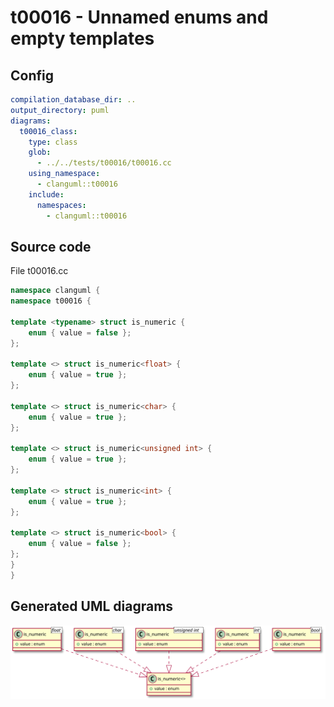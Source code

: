 # t00016 - Unnamed enums and empty templates
## Config
```yaml
compilation_database_dir: ..
output_directory: puml
diagrams:
  t00016_class:
    type: class
    glob:
      - ../../tests/t00016/t00016.cc
    using_namespace:
      - clanguml::t00016
    include:
      namespaces:
        - clanguml::t00016

```
## Source code
File t00016.cc
```cpp
namespace clanguml {
namespace t00016 {

template <typename> struct is_numeric {
    enum { value = false };
};

template <> struct is_numeric<float> {
    enum { value = true };
};

template <> struct is_numeric<char> {
    enum { value = true };
};

template <> struct is_numeric<unsigned int> {
    enum { value = true };
};

template <> struct is_numeric<int> {
    enum { value = true };
};

template <> struct is_numeric<bool> {
    enum { value = false };
};
}
}

```
## Generated UML diagrams
![t00016_class](./t00016_class.svg "Unnamed enums and empty templates")
